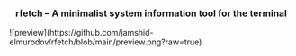 <h3 align=center>rfetch – A minimalist system information tool for the terminal</h3>
![preview](https://github.com/jamshid-elmurodov/rfetch/blob/main/preview.png?raw=true)